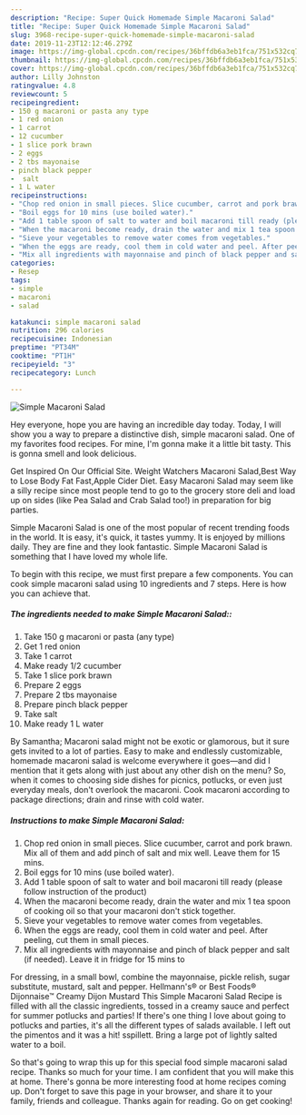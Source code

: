 ```yaml
---
description: "Recipe: Super Quick Homemade Simple Macaroni Salad"
title: "Recipe: Super Quick Homemade Simple Macaroni Salad"
slug: 3968-recipe-super-quick-homemade-simple-macaroni-salad
date: 2019-11-23T12:12:46.279Z
image: https://img-global.cpcdn.com/recipes/36bffdb6a3eb1fca/751x532cq70/simple-macaroni-salad-recipe-main-photo.jpg
thumbnail: https://img-global.cpcdn.com/recipes/36bffdb6a3eb1fca/751x532cq70/simple-macaroni-salad-recipe-main-photo.jpg
cover: https://img-global.cpcdn.com/recipes/36bffdb6a3eb1fca/751x532cq70/simple-macaroni-salad-recipe-main-photo.jpg
author: Lilly Johnston
ratingvalue: 4.8
reviewcount: 5
recipeingredient:
- 150 g macaroni or pasta any type
- 1 red onion
- 1 carrot
- 12 cucumber
- 1 slice pork brawn
- 2 eggs
- 2 tbs mayonaise
- pinch black pepper
-  salt
- 1 L water
recipeinstructions:
- "Chop red onion in small pieces. Slice cucumber, carrot and pork brawn. Mix all of them and add pinch of salt and mix well. Leave them for 15 mins."
- "Boil eggs for 10 mins (use boiled water)."
- "Add 1 table spoon of salt to water and boil macaroni till ready (please follow instruction of the product)"
- "When the macaroni become ready, drain the water and mix 1 tea spoon of cooking oil so that your macaroni don&#39;t stick together."
- "Sieve your vegetables to remove water comes from vegetables."
- "When the eggs are ready, cool them in cold water and peel. After peeling, cut them in small pieces."
- "Mix all ingredients with mayonnaise and pinch of black pepper and salt (if needed). Leave it in fridge for 15 mins to"
categories:
- Resep
tags:
- simple
- macaroni
- salad

katakunci: simple macaroni salad
nutrition: 296 calories
recipecuisine: Indonesian
preptime: "PT34M"
cooktime: "PT1H"
recipeyield: "3"
recipecategory: Lunch

---
```



![Simple Macaroni Salad](https://img-global.cpcdn.com/recipes/36bffdb6a3eb1fca/751x532cq70/simple-macaroni-salad-recipe-main-photo.jpg)

Hey everyone, hope you are having an incredible day today. Today, I will show you a way to prepare a distinctive dish, simple macaroni salad. One of my favorites food recipes. For mine, I'm gonna make it a little bit tasty. This is gonna smell and look delicious.

Get Inspired On Our Official Site. Weight Watchers Macaroni Salad,Best Way to Lose Body Fat Fast,Apple Cider Diet. Easy Macaroni Salad may seem like a silly recipe since most people tend to go to the grocery store deli and load up on sides (like Pea Salad and Crab Salad too!) in preparation for big parties.

Simple Macaroni Salad is one of the most popular of recent trending foods in the world. It is easy, it's quick, it tastes yummy. It is enjoyed by millions daily. They are fine and they look fantastic. Simple Macaroni Salad is something that I have loved my whole life.


To begin with this recipe, we must first prepare a few components. You can cook simple macaroni salad using 10 ingredients and 7 steps. Here is how you can achieve that.

##### The ingredients needed to make Simple Macaroni Salad::

1. Take 150 g macaroni or pasta (any type)
1. Get 1 red onion
1. Take 1 carrot
1. Make ready 1/2 cucumber
1. Take 1 slice pork brawn
1. Prepare 2 eggs
1. Prepare 2 tbs mayonaise
1. Prepare pinch black pepper
1. Take  salt
1. Make ready 1 L water


By Samantha; Macaroni salad might not be exotic or glamorous, but it sure gets invited to a lot of parties. Easy to make and endlessly customizable, homemade macaroni salad is welcome everywhere it goes—and did I mention that it gets along with just about any other dish on the menu? So, when it comes to choosing side dishes for picnics, potlucks, or even just everyday meals, don&#39;t overlook the macaroni. Cook macaroni according to package directions; drain and rinse with cold water. 

##### Instructions to make Simple Macaroni Salad:

1. Chop red onion in small pieces. Slice cucumber, carrot and pork brawn. Mix all of them and add pinch of salt and mix well. Leave them for 15 mins.
1. Boil eggs for 10 mins (use boiled water).
1. Add 1 table spoon of salt to water and boil macaroni till ready (please follow instruction of the product)
1. When the macaroni become ready, drain the water and mix 1 tea spoon of cooking oil so that your macaroni don&#39;t stick together.
1. Sieve your vegetables to remove water comes from vegetables.
1. When the eggs are ready, cool them in cold water and peel. After peeling, cut them in small pieces.
1. Mix all ingredients with mayonnaise and pinch of black pepper and salt (if needed). Leave it in fridge for 15 mins to


For dressing, in a small bowl, combine the mayonnaise, pickle relish, sugar substitute, mustard, salt and pepper. Hellmann&#39;s® or Best Foods® Dijonnaise™ Creamy Dijon Mustard This Simple Macaroni Salad Recipe is filled with all the classic ingredients, tossed in a creamy sauce and perfect for summer potlucks and parties! If there&#39;s one thing I love about going to potlucks and parties, it&#39;s all the different types of salads available. I left out the pimentos and it was a hit! sspillett. Bring a large pot of lightly salted water to a boil. 

So that's going to wrap this up for this special food simple macaroni salad recipe. Thanks so much for your time. I am confident that you will make this at home. There's gonna be more interesting food at home recipes coming up. Don't forget to save this page in your browser, and share it to your family, friends and colleague. Thanks again for reading. Go on get cooking!
